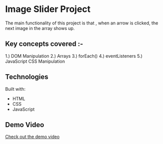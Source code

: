 # Image Slider Project
The main functionality of this project is that , when an arrow is clicked, the next image in the array shows up.

## Key concepts covered :-
1.) DOM Manipulation
2.) Arrays
3.) forEach()
4.) eventListeners
5.) JavaScript CSS Manipulation


## Technologies
Built with:
* HTML
* CSS
* JavaScript

## Demo Video 

[Check out the demo video](https://user-images.githubusercontent.com/85965606/211037323-9ed78ea2-464f-45f5-998d-68f6f3ea6df3.mp4)
